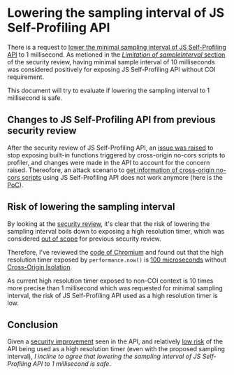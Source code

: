# Lowering the sampling interval of JS Self-Profiling API

There is a request to [lower the minimal sampling interval of JS Self-Profiling API](https://github.com/WICG/js-self-profiling/issues/68) to 1 millisecond.
As metioned in the [_Limitation of sampleInterval_ section](https://github.com/shhnjk/shhnjk.github.io/blob/main/investigations/js-self-profiling/security_review.md#limitation-of-sampleinterval) of the security review, having minimal sample interval of 10 milliseconds was considered positively for exposing JS Self-Profiling API without COI requirement.

This document will try to evaluate if lowering the sampling interval to 1 millisecond is safe.

## Changes to JS Self-Profiling API from previous security review

After the security review of JS Self-Profiling API, an [issue was raised](https://github.com/WICG/js-self-profiling/issues/51) to stop exposing built-in functions triggered by cross-origin no-cors scripts to profiler, and changes were made in the API to account for the concern raised.
Thereofore, an attack scenario to [get information of cross-origin no-cors scripts](https://github.com/shhnjk/shhnjk.github.io/blob/main/investigations/js-self-profiling/security_review.md#get-information-of-cross-origin-no-cors-scripts) using JS Self-Profiling API does not work anymore (here is the [PoC](https://github.com/shhnjk/shhnjk.github.io/blob/main/investigations/js-self-profiling/PoCs/amplify_with_profiling_v2.html)).

## Risk of lowering the sampling interval

By looking at the [security review](https://github.com/shhnjk/shhnjk.github.io/blob/main/investigations/js-self-profiling/security_review.md), it's clear that the risk of lowering the sampling interval boils down to exposing a high resolution timer, which was considered [out of scope](https://github.com/shhnjk/shhnjk.github.io/blob/main/investigations/js-self-profiling/security_review.md#out-of-scope-for-this-security-review) for previous security review.

Therefore, I've reviewed the [code of Chromium](https://source.chromium.org/chromium) and found out that the high resolution timer exposed by `performance.now()` is [100 microseconds](https://source.chromium.org/chromium/chromium/src/+/main:third_party/blink/renderer/core/timing/time_clamper.h;l=21;drc=62b77bef90de54f0136b51935fa2d5814a1b4da9) without [Cross-Origin Isolation](https://web.dev/cross-origin-isolation-guide/).

As current high resolution timer exposed to non-COI context is 10 times more precise than 1 millisecond which was requested for minimal sampling interval, the risk of JS Self-Profiling API used as a high resolution timer is low.

## Conclusion

Given a [security improvement](#changes-to-js-self-profiling-api-from-previous-security-review) seen in the API, and relatively [low risk](#risk-of-lowering-the-sampling-interval) of the API being used as a high resolution timer (even with the proposed sampling interval), _I incline to agree that lowering the sampling interval of JS Self-Profiling API to 1 millisecond is safe_.
